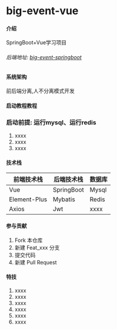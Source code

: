 # big-event-vue

#### 介绍
SpringBoot+Vue学习项目

######  后端地址: [big-event-springboot](https://github.com/liggmxa2003/big-event-spring "big-event-springboot")
#### 系统架构
前后端分离,人不分离模式开发

#### 启动教程教程
### 启动前提: 运行mysql、运行redis
1.  xxxx
2.  xxxx
3.  xxxx

#### 技术栈


| 前端技术栈        | 后端技术栈      | 数据库   | 
|--------------|------------|-------|
| Vue          | SpringBoot | Mysql |
| Element-Plus | Mybatis    | Redis |
| Axios        | Jwt        | xxxx  |



#### 参与贡献

1.  Fork 本仓库
2.  新建 Feat_xxx 分支
3.  提交代码
4.  新建 Pull Request


#### 特技

1. xxxx
2. xxxx
3. xxxx
4. xxxx
5. xxxx
6. xxxx